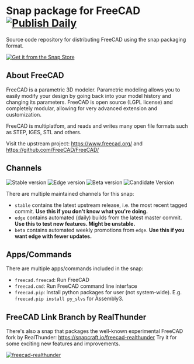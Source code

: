 # Snap package for FreeCAD [![Publish Daily](https://github.com/FreeCAD/FreeCAD-snap/actions/workflows/publish-daily.yml/badge.svg)](https://github.com/FreeCAD/FreeCAD-snap/actions/workflows/publish-daily.yml)

Source code repository for distributing FreeCAD using the snap packaging format.

[![Get it from the Snap Store](https://snapcraft.io/static/images/badges/en/snap-store-black.svg)](https://snapcraft.io/freecad)

## About FreeCAD

FreeCAD is a parametric 3D modeler. Parametric modeling
allows you to easily modify your design by going back into
your model history and changing its parameters. FreeCAD is
open source (LGPL license) and completely modular, allowing
for very advanced extension and customization.

FreeCAD is multiplatfom, and reads and writes many open
file formats such as STEP, IGES, STL and others.

Visit the upstream project: https://www.freecad.org/ and https://github.com/FreeCAD/FreeCAD/

## Channels

![Stable version](https://img.shields.io/snapcraft/v/freecad/latest/stable?label=stable&color=green) ![Edge version](https://img.shields.io/snapcraft/v/freecad/latest/edge?label=edge&color=gold) ![Beta version](https://img.shields.io/snapcraft/v/freecad/latest/beta?label=beta&color=gold) ![Candidate Version](https://img.shields.io/snapcraft/v/freecad/latest/candidate?label=candidate&color=gold)


There are multiple maintained channels for this snap:

- `stable` contains the latest upstream release, i.e. the most recent tagged commit. **Use this if you don't know what you're doing.**
- `edge` contains automated (daily) builds from the latest master commit. **Use this to test new features. Might be unstable.**
- `beta` contains automated weekly promotions from `edge`. **Use this if you want edge with fewer updates.**

## Apps/Commands

There are multiple apps/commands included in the snap:

- `freecad.freecad`:  Run FreeCAD
- `freecad.cmd`:      Run FreeCAD command line interface
- `freecad.pip`:      Install python packages for user (not system-wide).
                      E.g. `freecad.pip install py_slvs` for Assembly3.

## FreeCAD Link Branch by RealThunder

There's also a snap that packages the well-known experimental FreeCAD fork by RealThunder: https://snapcraft.io/freecad-realthunder
Try it for some exciting new features and improvements.

[![freecad-realthunder](https://snapcraft.io/freecad-realthunder/badge.svg)](https://snapcraft.io/freecad-realthunder)
